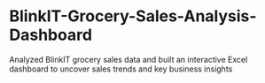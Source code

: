 # BlinkIT-Grocery-Sales-Analysis-Dashboard
Analyzed BlinkIT grocery sales data and built an interactive Excel dashboard to uncover sales trends and key business insights
